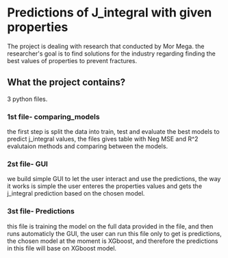 # Predictions of J_integral with given properties

The project is dealing with research that conducted by Mor Mega.
the researcher's goal is to find solutions for the industry regarding
finding the best values of properties to prevent fractures. 

## What the project contains?
3 python files.
### 1st file- comparing_models
the first step is split the data into train, test and evaluate the best models to predict j_integral values,
the files gives table with Neg MSE and R^2 evalutaion methods and comparing between the models.
### 2st file- GUI
we build simple GUI to let the user interact and use the predictions, the way it works
is simple the user enteres the properties values and gets the j_integral prediction
based on the chosen model.
### 3st file- Predictions
this file is training the model on the full data provided in the file,
and then runs automaticly the GUI, the user can run this file only
to get is predictions, the chosen model at the moment is XGboost,
and therefore the predictions in this file will base on XGboost model.

